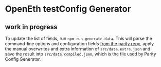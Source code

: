# OpenEth testConfig Generator


## work in progress

To update the list of fields, run `npm run generate-data`. This will parse the command-line options and configuration fields [from the parity repo](https://github.com/paritytech/parity/blob/master/parity/cli/mod.rs), apply the manual overwrites and extra information of `src/data.extra.json` and save the result into `src/data.compiled.json`, which is the file used by Parity Config Generator.
